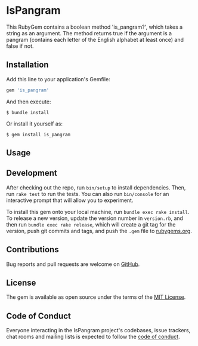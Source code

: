 # IsPangram

This RubyGem contains a boolean method 'is_pangram?', which takes a string as an argument. The method returns true if the argument is a pangram (contains each letter of the English alphabet at least once) and false if not.

## Installation

Add this line to your application's Gemfile:

```ruby
gem 'is_pangram'
```

And then execute:

    $ bundle install

Or install it yourself as:

    $ gem install is_pangram

## Usage

## Development

After checking out the repo, run `bin/setup` to install dependencies. Then, run `rake test` to run the tests. You can also run `bin/console` for an interactive prompt that will allow you to experiment.

To install this gem onto your local machine, run `bundle exec rake install`. To release a new version, update the version number in `version.rb`, and then run `bundle exec rake release`, which will create a git tag for the version, push git commits and tags, and push the `.gem` file to [rubygems.org](https://rubygems.org).

## Contributions

Bug reports and pull requests are welcome on [GitHub](https://github.com/[USERNAME]/is_pangram).


## License

The gem is available as open source under the terms of the [MIT License](https://opensource.org/licenses/MIT).

## Code of Conduct

Everyone interacting in the IsPangram project's codebases, issue trackers, chat rooms and mailing lists is expected to follow the [code of conduct](https://github.com/[USERNAME]/is_pangram/blob/master/CODE_OF_CONDUCT.md).
